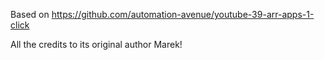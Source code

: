 Based on https://github.com/automation-avenue/youtube-39-arr-apps-1-click

All the credits to its original author Marek!
